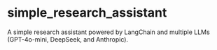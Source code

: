 # simple_research_assistant
A simple research assistant powered by LangChain and multiple LLMs (GPT-4o-mini, DeepSeek, and Anthropic). 
